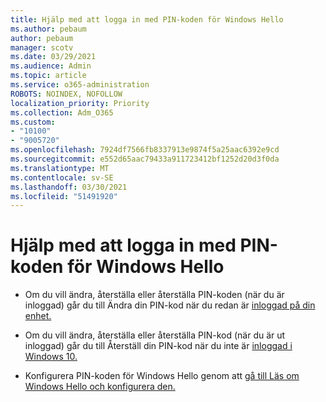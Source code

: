 ```yaml
---
title: Hjälp med att logga in med PIN-koden för Windows Hello
ms.author: pebaum
author: pebaum
manager: scotv
ms.date: 03/29/2021
ms.audience: Admin
ms.topic: article
ms.service: o365-administration
ROBOTS: NOINDEX, NOFOLLOW
localization_priority: Priority
ms.collection: Adm_O365
ms.custom:
- "10100"
- "9005720"
ms.openlocfilehash: 7924df7566fb8337913e9874f5a25aac6392e9cd
ms.sourcegitcommit: e552d65aac79433a911723412bf1252d20d3f0da
ms.translationtype: MT
ms.contentlocale: sv-SE
ms.lasthandoff: 03/30/2021
ms.locfileid: "51491920"
---
```

# <a name="help-signing-in-with-windows-hello-pin"></a>Hjälp med att logga in med PIN-koden för Windows Hello

- Om du vill ändra, återställa eller återställa PIN-koden (när du är inloggad) går du till Ändra din PIN-kod när du redan är [inloggad på din enhet.](https://support.microsoft.com/windows/change-your-pin-when-you-re-already-signed-in-to-your-device-0bd2ab85-b0df-c775-7aef-1324f2114b19)

- Om du vill ändra, återställa eller återställa PIN-kod (när du är ut inloggad) går du till Återställ din PIN-kod när du inte är [inloggad i Windows 10.](https://support.microsoft.com/windows/reset-your-pin-when-you-aren-t-signed-in-to-windows-10-a386c519-3ab2-b873-1e9b-bb228a98b904)

- Konfigurera PIN-koden för Windows Hello genom att [gå till Läs om Windows Hello och konfigurera den.](https://support.microsoft.com/windows/learn-about-windows-hello-and-set-it-up-dae28983-8242-bb2a-d3d1-87c9d265a5f0)